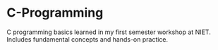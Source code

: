 # C-Programming
C programming basics learned in my first semester workshop at NIET. Includes fundamental concepts and hands-on practice.
